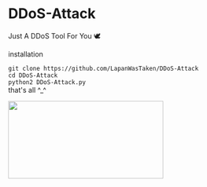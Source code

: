 # DDoS-Attack
Just A DDoS Tool For You 🕊️

installation

` git clone https://github.com/LapanWasTaken/DDoS-Attack `
<br>
` cd DDoS-Attack `
<br>
` python2 DDoS-Attack.py `
<br>
 that's all ^_^ 
 
<img src="https://giffiles.alphacoders.com/262/26214.gif" width="315px" height="158px"></img>
